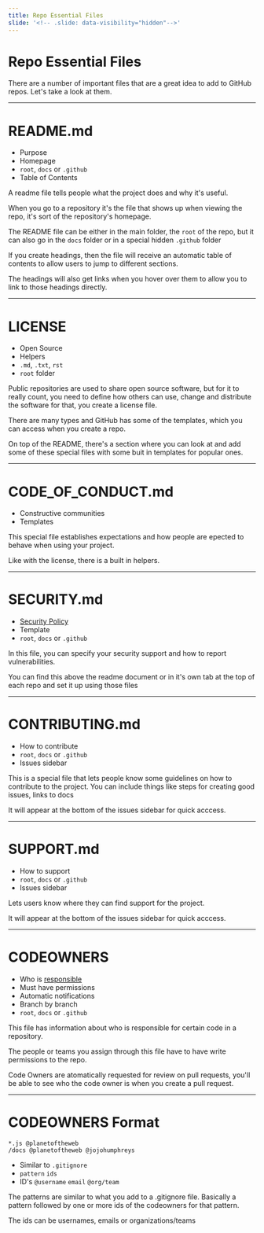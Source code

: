 ```yaml
---
title: Repo Essential Files
slide: '<!-- .slide: data-visibility="hidden"-->'
---
```


<!-- .slide: data-state="layout-title" class="bg-dark"-->

# Repo Essential Files

> >

There are a number of important files that are a great idea to add to GitHub repos. Let's take a look at them.

---

# README.md

- Purpose
- Homepage
- `root`, `docs` or `.github`
- Table of Contents

> >

A readme file tells people what the project does and why it's useful. 

When you go to a repository it's the file that shows up when viewing the repo, it's sort of the repository's homepage.

The README file can be either in the main folder, the `root` of the repo, but it can also go in the `docs` folder or in a special hidden `.github` folder

If you create headings, then the file will receive an automatic table of contents to allow users to jump to different sections.

The headings will also get links when you hover over them to allow you to link to those headings directly.

---

# LICENSE

- Open Source
- Helpers
- `.md`, `.txt`, `rst`
- `root` folder

> >

Public repositories are used to share open source software, but for it to really count, you need to define how others can use, change and distribute the software for that, you create a license file.

There are many types and GitHub has some of the templates, which you can access when you create a repo.

On top of the README, there's a section where you can look at and add some of these special files with some buit in templates for popular ones.

---

# CODE_OF_CONDUCT.md

- Constructive communities
- Templates

> >

This special file establishes expectations and how people are epected to behave when using your project.

Like with the license, there is a built in helpers.

---

# SECURITY.md
- [Security Policy](https://docs.github.com/en/code-security/getting-started/adding-a-security-policy-to-your-repository)
- Template
- `root`, `docs` or `.github`

> >

In this file, you can specify your security support and how to report vulnerabilities.

You can find this above the readme document or in it's own tab at the top of each repo and set it up using those files

---

# CONTRIBUTING.md

- How to contribute
- `root`, `docs` or `.github`
- Issues sidebar

> >

This is a special file that lets people know some guidelines on how to contribute to the project. You can include things like steps for creating good issues, links to docs

It will appear at the bottom of the issues sidebar for quick acccess.


---

# SUPPORT.md

- How to support
- `root`, `docs` or `.github`
- Issues sidebar

> >

Lets users know where they can find support for the project. 

It will appear at the bottom of the issues sidebar for quick acccess.

---

# CODEOWNERS
- Who is [responsible](https://docs.github.com/en/repositories/managing-your-repositorys-settings-and-features/customizing-your-repository/about-code-owners)
- Must have permissions
- Automatic notifications
- Branch by branch
- `root`, `docs` or `.github`

> >

This file has information about who is responsible for certain code in a repository.

The people or teams you assign through this file have to have write permissions to the repo.

Code Owners are atomatically requested for review on pull requests, you'll be able to see who the code owner is when you create a pull request.


---

# CODEOWNERS Format

```t
*.js @planetoftheweb
/docs @planetoftheweb @jojohumphreys
```

- Similar to `.gitignore`
- `pattern` `ids`
- ID's  `@username` `email` `@org/team`



> >
The patterns are similar to what you add to a .gitignore file. Basically a pattern followed by one or more ids of the codeowners for that pattern.

The ids can be usernames, emails or organizations/teams
